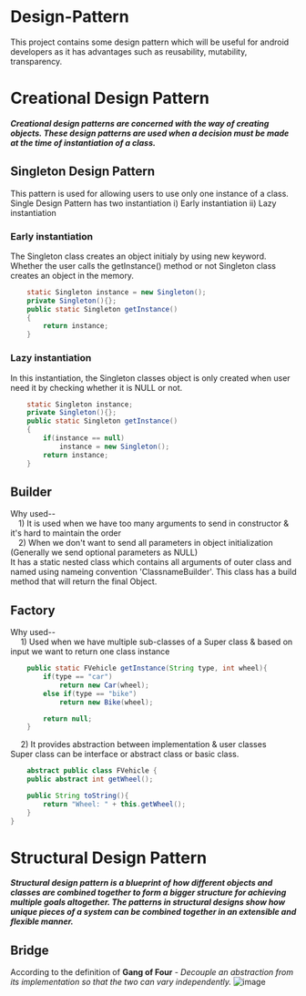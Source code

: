 # Design-Pattern
This project contains some design pattern which will be useful for android developers as it has advantages such as reusability, mutability, transparency.
# Creational Design Pattern
**_Creational design patterns are concerned with the way of creating objects. These design patterns are used when a decision must be made at the time of instantiation of a class._**
## Singleton Design Pattern
This pattern is used for allowing users to use only one instance of a class.
Single Design Pattern has two instantiation i) Early instantiation ii) Lazy instantiation

###  Early instantiation
The Singleton class creates an object initialy by using new keyword. Whether the user calls the getInstance() method or not Singleton class creates an object in the memory.
```java
    static Singleton instance = new Singleton();
    private Singleton(){};
    public static Singleton getInstance()
    {
        return instance;
    }
```
### Lazy instantiation
In this instantiation, the Singleton classes object is only created when user need it by checking whether it is NULL or not.
```java
    static Singleton instance;
    private Singleton(){};
    public static Singleton getInstance()
    {
        if(instance == null)
            instance = new Singleton();
        return instance;
    }
```
##  Builder
Why used--  </br>
&emsp;1) It is used when we have too many arguments to send in constructor & it's hard to maintain the order
</br>&emsp;2) When we don't want to send all parameters in object initialization (Generally we send optional parameters as NULL)
</br>It has a static nested class which contains all arguments of outer class and named using nameing convention 'ClassnameBuilder'. This class has a build method that will return the final Object.

## Factory
Why used-- </br>
&emsp; 1) Used when we have multiple sub-classes of a Super class & based on input we want to return one class instance
```java
    public static FVehicle getInstance(String type, int wheel){
        if(type == "car")
            return new Car(wheel);
        else if(type == "bike")
            return new Bike(wheel);

        return null;
    }
```
&emsp; 2) It provides abstraction between implementation & user classes</br>Super class can be interface or abstract class or basic class.
```java
    abstract public class FVehicle {
    public abstract int getWheel();

    public String toString(){
        return "Wheel: " + this.getWheel();
    }
}
```
# Structural Design Pattern
**_Structural design pattern is a blueprint of how different objects and classes are combined together to form a bigger structure for achieving multiple goals altogether. The patterns in structural designs show how unique pieces of a system can be combined together in an extensible and flexible manner._**
## Bridge
According to the definition of **Gang of Four** - _Decouple an abstraction from its implementation so that the two can vary independently._
![image](https://user-images.githubusercontent.com/78687005/198269742-45fc2927-3efc-4c2f-8df1-5f2b6da75bc4.png)
